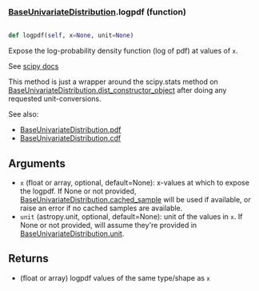 ### [BaseUnivariateDistribution](BaseUnivariateDistribution.md).logpdf (function)


```py

def logpdf(self, x=None, unit=None)

```



Expose the log-probability density function (log of pdf) at values of `x`.

See [scipy docs](https://docs.scipy.org/doc/scipy/reference/generated/scipy.stats.rv_continuous.logpdf.html)

This method is just a wrapper around the scipy.stats method on
[BaseUnivariateDistribution.dist_constructor_object](BaseUnivariateDistribution.dist_constructor_object.md) after doing any requested unit-conversions.

See also:

* [BaseUnivariateDistribution.pdf](BaseUnivariateDistribution.pdf.md)
* [BaseUnivariateDistribution.cdf](BaseUnivariateDistribution.cdf.md)

Arguments
----------
* `x` (float or array, optional, default=None): x-values at which to
    expose the logpdf.  If None or not provided, [BaseUnivariateDistribution.cached_sample](BaseUnivariateDistribution.cached_sample.md)
    will be used if available, or raise an error if no cached samples
    are available.
* `unit` (astropy.unit, optional, default=None): unit of the values
    in `x`.  If None or not provided, will assume they're provided in
    [BaseUnivariateDistribution.unit](BaseUnivariateDistribution.unit.md).

Returns
---------
* (float or array) logpdf values of the same type/shape as `x`

